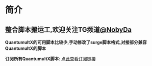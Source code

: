 # 简介

## 整合脚本搬运工,欢迎关注TG频道[@NobyDa](https://t.me/NobyDa)
 
**QuantumultX的可用脚本比较少,手动修改了surge脚本格式,对接部分兼容QuantumultX的脚本**

**订阅所有QuantumultX脚本**: [点此查看订阅链接](https://raw.githubusercontent.com/NobyDa/Script/master/QuantumultX/Js.conf)
 
